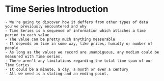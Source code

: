 # Time Series Introduction

    - We're going to discover how it deffers from other types of data you've previously encountered and why
    - Time Series is a sequence of information which attaches a time period to each value
    - The value can be pretty much anything measurable
    - It depends on time in some way, like prices, humidty or number of people
    - As long as the values we record are unambiguous, any medium could be measured with Time series.
    - There aren't any limitations regarding the total time span of our Time Series.
    - It could be a minute, a day, a month or even a century
    - All we need is a stating and an ending point. 